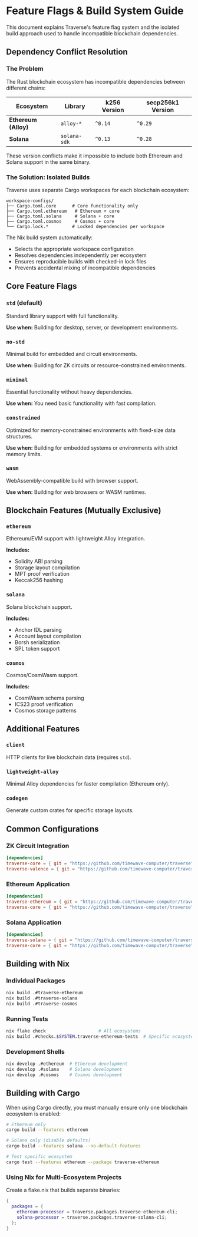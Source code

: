 # Feature Flags & Build System Guide

This document explains Traverse's feature flag system and the isolated build approach used to handle incompatible blockchain dependencies.

## Dependency Conflict Resolution

### The Problem

The Rust blockchain ecosystem has incompatible dependencies between different chains:

| Ecosystem | Library | k256 Version | secp256k1 Version |
|-----------|---------|--------------|-------------------|
| **Ethereum (Alloy)** | `alloy-*` | `^0.14` | `^0.29` |
| **Solana** | `solana-sdk` | `^0.13` | `^0.28` |

These version conflicts make it impossible to include both Ethereum and Solana support in the same binary.

### The Solution: Isolated Builds

Traverse uses separate Cargo workspaces for each blockchain ecosystem:

```
workspace-configs/
├── Cargo.toml.core      # Core functionality only
├── Cargo.toml.ethereum   # Ethereum + core
├── Cargo.toml.solana     # Solana + core  
├── Cargo.toml.cosmos     # Cosmos + core
└── Cargo.lock.*         # Locked dependencies per workspace
```

The Nix build system automatically:
- Selects the appropriate workspace configuration
- Resolves dependencies independently per ecosystem
- Ensures reproducible builds with checked-in lock files
- Prevents accidental mixing of incompatible dependencies

## Core Feature Flags

### `std` (default)
Standard library support with full functionality.

**Use when:** Building for desktop, server, or development environments.

### `no-std`
Minimal build for embedded and circuit environments.

**Use when:** Building for ZK circuits or resource-constrained environments.

### `minimal`
Essential functionality without heavy dependencies.

**Use when:** You need basic functionality with fast compilation.

### `constrained`
Optimized for memory-constrained environments with fixed-size data structures.

**Use when:** Building for embedded systems or environments with strict memory limits.

### `wasm`
WebAssembly-compatible build with browser support.

**Use when:** Building for web browsers or WASM runtimes.

## Blockchain Features (Mutually Exclusive)

### `ethereum`
Ethereum/EVM support with lightweight Alloy integration.

**Includes:**
- Solidity ABI parsing
- Storage layout compilation
- MPT proof verification
- Keccak256 hashing

### `solana`
Solana blockchain support.

**Includes:**
- Anchor IDL parsing
- Account layout compilation
- Borsh serialization
- SPL token support

### `cosmos`
Cosmos/CosmWasm support.

**Includes:**
- CosmWasm schema parsing
- ICS23 proof verification
- Cosmos storage patterns

## Additional Features

### `client`
HTTP clients for live blockchain data (requires `std`).

### `lightweight-alloy`
Minimal Alloy dependencies for faster compilation (Ethereum only).

### `codegen`
Generate custom crates for specific storage layouts.

## Common Configurations

### ZK Circuit Integration
```toml
[dependencies]
traverse-core = { git = "https://github.com/timewave-computer/traverse", features = ["no-std"] }
traverse-valence = { git = "https://github.com/timewave-computer/traverse", features = ["constrained"] }
```

### Ethereum Application
```toml
[dependencies]
traverse-ethereum = { git = "https://github.com/timewave-computer/traverse", features = ["std"] }
traverse-core = { git = "https://github.com/timewave-computer/traverse" }
```

### Solana Application
```toml
[dependencies]
traverse-solana = { git = "https://github.com/timewave-computer/traverse", features = ["std"] }
traverse-core = { git = "https://github.com/timewave-computer/traverse" }
```

## Building with Nix

### Individual Packages
```bash
nix build .#traverse-ethereum
nix build .#traverse-solana
nix build .#traverse-cosmos
```

### Running Tests
```bash
nix flake check                    # All ecosystems
nix build .#checks.$SYSTEM.traverse-ethereum-tests  # Specific ecosystem
```

### Development Shells
```bash
nix develop .#ethereum  # Ethereum development
nix develop .#solana    # Solana development  
nix develop .#cosmos    # Cosmos development
```

## Building with Cargo

When using Cargo directly, you must manually ensure only one blockchain ecosystem is enabled:

```bash
# Ethereum only
cargo build --features ethereum

# Solana only (disable defaults)
cargo build --features solana --no-default-features

# Test specific ecosystem
cargo test --features ethereum --package traverse-ethereum
```

### Using Nix for Multi-Ecosystem Projects

Create a flake.nix that builds separate binaries:

```nix
{
  packages = {
    ethereum-processor = traverse.packages.traverse-ethereum-cli;
    solana-processor = traverse.packages.traverse-solana-cli;
  };
}
```
